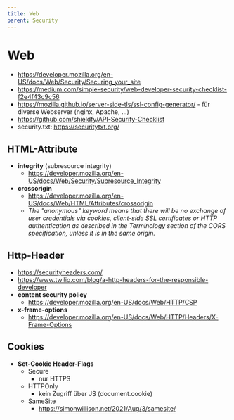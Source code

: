 ```yaml
---
title: Web
parent: Security
---
```


# Web
- <https://developer.mozilla.org/en-US/docs/Web/Security/Securing_your_site>
- <https://medium.com/simple-security/web-developer-security-checklist-f2e4f43c9c56>
- <https://mozilla.github.io/server-side-tls/ssl-config-generator/> - für diverse Webserver (nginx, Apache, ...)
- <https://github.com/shieldfy/API-Security-Checklist>
- security.txt: <https://securitytxt.org/>

## HTML-Attribute
- **integrity** (subresource integrity)
  - <https://developer.mozilla.org/en-US/docs/Web/Security/Subresource_Integrity>
- **crossorigin**
  - <https://developer.mozilla.org/en-US/docs/Web/HTML/Attributes/crossorigin>
  - *The "anonymous" keyword means that there will be no exchange of user credentials via cookies, client-side SSL certificates or HTTP authentication as described in the Terminology section of the CORS specification, unless it is in the same origin.*

## Http-Header
- <https://securityheaders.com/>
- <https://www.twilio.com/blog/a-http-headers-for-the-responsible-developer>
- **content security policy**
  - <https://developer.mozilla.org/en-US/docs/Web/HTTP/CSP>
- **x-frame-options**
  - <https://developer.mozilla.org/en-US/docs/Web/HTTP/Headers/X-Frame-Options>

## Cookies
- **Set-Cookie Header-Flags**
  - Secure
    - nur HTTPS
  - HTTPOnly
    - kein Zugriff über JS (document.cookie)
  - SameSite
    - <https://simonwillison.net/2021/Aug/3/samesite/>
